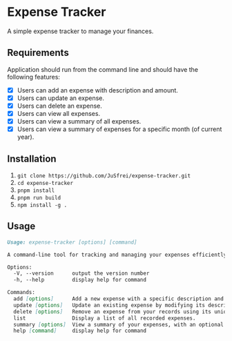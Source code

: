 # Expense Tracker

A simple expense tracker to manage your finances.

## Requirements

Application should run from the command line and should have the following features:

- [x] Users can add an expense with description and amount.
- [x] Users can update an expense.
- [x] Users can delete an expense.
- [x] Users can view all expenses.
- [x] Users can view a summary of all expenses.
- [x] Users can view a summary of expenses for a specific month (of current year).

## Installation

1. `git clone https://github.com/JuSfrei/expense-tracker.git`
2. `cd expense-tracker`
3. `pnpm install`
4. `pnpm run build`
5. `npm install -g .`

## Usage

```md
Usage: expense-tracker [options] [command]

A command-line tool for tracking and managing your expenses efficiently.

Options:
  -V, --version      output the version number
  -h, --help         display help for command

Commands:
  add [options]      Add a new expense with a specific description and amount.
  update [options]   Update an existing expense by modifying its description or amount.
  delete [options]   Remove an expense from your records using its unique identifier.
  list               Display a list of all recorded expenses.
  summary [options]  View a summary of your expenses, with an optional filter by month.
  help [command]     display help for command
```
